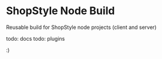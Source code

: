 # ShopStyle Node Build

Reusable build for ShopStyle node projects (client and server)

todo: docs
todo: plugins

:)
